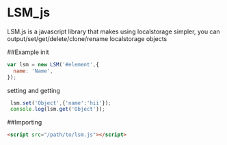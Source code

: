 # LSM_js

LSM.js is a javascript library that makes using localstorage simpler, you can output/set/get/delete/clone/rename localstorage objects

##Example
init
```javascript
var lsm = new LSM('#element',{
  name: 'Name',
});
```
setting and getting
```javascript
 lsm.set('Object',{'name':'hii'});
 console.log(lsm.get('Object'));
```

##Importing
```html
<script src="/path/to/lsm.js"></script>
```
